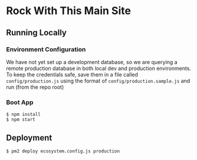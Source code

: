 # Rock With This Main Site

## Running Locally

### Environment Configuration
We have not yet set up a development database, so we are querying a remote production database in both local dev and production environments.
To keep the credentials safe, save them in a file called `config/production.js` using the format of `config/production.sample.js` and run (from the repo root)

### Boot App
```
$ npm install
$ npm start
```

## Deployment
```
$ pm2 deploy ecosystem.config.js production
```
